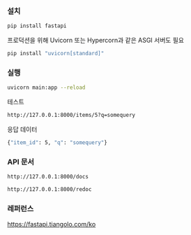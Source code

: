 ### 설치
```bash
pip install fastapi
```
프로덕션을 위해 Uvicorn 또는 Hypercorn과 같은 ASGI 서버도 필요
```bash
pip install "uvicorn[standard]"
```

### 실행
```bash
uvicorn main:app --reload
```
테스트
```bash
http://127.0.0.1:8000/items/5?q=somequery
```
응답 데이터
```bash
{"item_id": 5, "q": "somequery"}
```
### API 문서
```bash
http://127.0.0.1:8000/docs

http://127.0.0.1:8000/redoc
```

### 레퍼런스
https://fastapi.tiangolo.com/ko